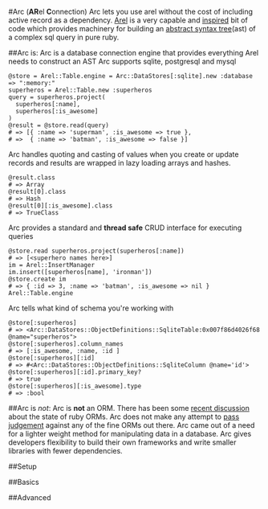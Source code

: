 #Arc (**AR**el **C**onnection)
Arc lets you use arel without the cost of including active record as a dependency.
[Arel][1] is a very capable and [inspired][2] bit of code which provides machinery for building an [abstract syntax tree][2](ast) of a complex sql query in pure ruby.

##Arc is:
Arc is a database connection engine that provides everything Arel needs to construct an AST
Arc supports sqlite, postgresql and mysql

    @store = Arel::Table.engine = Arc::DataStores[:sqlite].new :database => ":memory:"
    superheros = Arel::Table.new :superheros
    query = superheros.project(
      superheros[:name],
      superheros[:is_awesome]
    )
    @result = @store.read(query)
    # => [{ :name => 'superman', :is_awesome => true },
    # =>  { :name => 'batman', :is_awesome => false }]

Arc handles quoting and casting of values when you create or update records and results are wrapped in lazy loading arrays and hashes.
    
    @result.class
    # => Array
    @result[0].class
    # => Hash
    @result[0][:is_awesome].class
    # => TrueClass

Arc provides a standard and **thread safe** CRUD interface for executing queries
    
    @store.read superheros.project(superheros[:name])
    # => [<superhero names here>]
    im = Arel::InsertManager
    im.insert([superheros[name], 'ironman'])
    @store.create im
    # => { :id => 3, :name => 'batman', :is_awesome => nil }
    Arel::Table.engine
  
Arc tells what kind of schema you're working with
    
    @store[:superheros]
    # => <Arc::DataStores::ObjectDefinitions::SqliteTable:0x007f86d4026f68 @name="superheros">
    @store[:superheros].column_names
    # => [:is_awesome, :name, :id ]
    @store[:superheros][:id]
    # => #<Arc::DataStores::ObjectDefinitions::SqliteColumn @name='id'>
    @store[:superheros][:id].primary_key?
    # => true
    @store[:superheros][:is_awesome].type
    # => :bool
  
##Arc is *not*:
Arc is **not** an ORM.
There has been some [recent discussion][4] about the state of ruby ORMs.  Arc does not make any attempt to [pass judgement][5] against any of the fine ORMs out there.  Arc came out of a need for a lighter weight method for manipulating data in a database.  Arc gives developers flexibility to build their own frameworks and write smaller libraries with fewer dependencies.

##Setup

##Basics

##Advanced

[1]: http://github.com/rails/arel
[2]: http://twitter.com/#!/jacobsimeon/status/97183215013466113
[3]: http://en.wikipedia.org/wiki/Abstract_syntax_tree
[4]: http://solnic.eu/2011/11/29/the-state-of-ruby-orm.html
[5]: https://github.com/garybernhardt/base